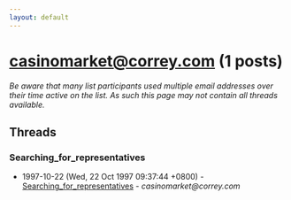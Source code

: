 ```yaml
---
layout: default
---
```


# casinomarket@correy.com (1 posts)

_Be aware that many list participants used multiple email addresses over their time active on the list. As such this page may not contain all threads available._

## Threads

### Searching_for_representatives
+ 1997-10-22 (Wed, 22 Oct 1997 09:37:44 +0800) - [Searching_for_representatives](/archive/1997/10/461a96976f663a81a8aed956328e67684e4c05cc5fc76363bdcb54366fae2821) - _casinomarket@correy.com_

